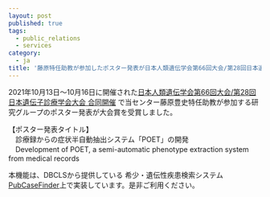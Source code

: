 ```yaml
---
layout: post
published: true
tags:
  - public_relations
  - services
category:
  - ja
title: '藤原特任助教が参加したポスター発表が日本人類遺伝学会第66回大会/第28回日本遺伝子診療学会大会 合同開催で大会賞を受賞しました'
---
```

2021年10月13日～10月16日に開催された[日本人類遺伝学会第66回大会/第28回日本遺伝子診療学会大会 合同開催](https://www.jshg-jsgdt2021.org/) で当センター藤原豊史特任助教が参加する研究グループのポスター発表が大会賞を受賞しました。

【ポスター発表タイトル】  <br/>
　診療録からの症状半自動抽出システム「POET」の開発  <br/>
　Development of POET, a semi-automatic phenotype extraction system from medical records

本機能は、DBCLSから提供している 希少・遺伝性疾患検索システム[PubCaseFinder](https://pubcasefinder.dbcls.jp/ehr )上で実装しています。是非ご利用ください。
